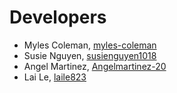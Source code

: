 # Developers

* Myles Coleman, [myles-coleman](https://github.com/myles-coleman)
* Susie Nguyen, [susienguyen1018](https://github.com/susienguyen1018)
* Angel Martinez, [Angelmartinez-20](https://github.com/Angelmartinez-20)
* Lai Le, [laile823](https://github.com/laile823)
